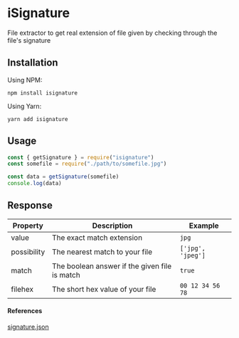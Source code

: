 # iSignature

File extractor to get real extension of file given by checking through the file's signature

## Installation
Using NPM:

```vim
npm install isignature
```

Using Yarn:

```vim
yarn add isignature
```

## Usage

```js
const { getSignature } = require("isignature")
const somefile = require("./path/to/somefile.jpg")

const data = getSignature(somefile)
console.log(data)
```

## Response
| Property | Description | Example |
| -------- | ----------- | ------- |
| value | The exact match extension | `jpg` |
| possibility | The nearest match to your file | `['jpg', 'jpeg']` |
| match | The boolean answer if the given file is match | `true` |
| filehex | The short hex value of your file | `00 12 34 56 78` |


#### References

[signature.json](https://github.com/irwansyafani/isignature/blob/master/signatures.json)

